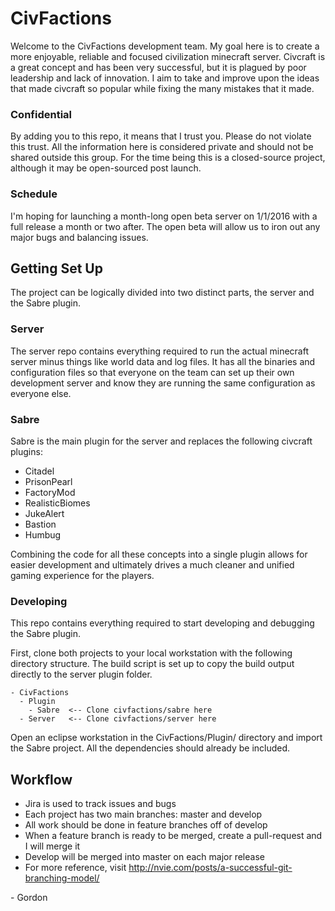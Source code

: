# CivFactions #

Welcome to the CivFactions development team. My goal here is to create a more enjoyable, reliable and focused civilization minecraft server. Civcraft is a great concept and has been very successful, but it is plagued by poor leadership and lack of innovation. I aim to take and improve upon the ideas that made civcraft so popular while fixing the many mistakes that it made.

### Confidential ###

By adding you to this repo, it means that I trust you. Please do not violate this trust. All the information here is considered private and should not be shared outside this group. For the time being this is a closed-source project, although it may be open-sourced post launch.

### Schedule ###

I'm hoping for launching a month-long open beta server on 1/1/2016 with a full release a month or two after. The open beta will allow us to iron out any major bugs and balancing issues.

## Getting Set Up ##

The project can be logically divided into two distinct parts, the server and the Sabre plugin.

### Server ###

The server repo contains everything required to run the actual minecraft server minus things like world data and log files. It has all the binaries and configuration files so that everyone on the team can set up their own development server and know they are running the same configuration as everyone else.

### Sabre ###

Sabre is the main plugin for the server and replaces the following civcraft plugins:

* Citadel
* PrisonPearl
* FactoryMod
* RealisticBiomes
* JukeAlert
* Bastion
* Humbug

Combining the code for all these concepts into a single plugin allows for easier development and ultimately drives a much cleaner and unified gaming experience for the players.

### Developing ###

This repo contains everything required to start developing and debugging the Sabre plugin. 

First, clone both projects to your local workstation with the following directory structure. The build script is set up to copy the build output directly to the server plugin folder.

    - CivFactions
      - Plugin
        - Sabre  <-- Clone civfactions/sabre here
      - Server   <-- Clone civfactions/server here

Open an eclipse workstation in the CivFactions/Plugin/ directory and import the Sabre project. All the dependencies should already be included.

## Workflow ##

* Jira is used to track issues and bugs
* Each project has two main branches: master and develop
* All work should be done in feature branches off of develop
* When a feature branch is ready to be merged, create a pull-request and I will merge it
* Develop will be merged into master on each major release
* For more reference, visit http://nvie.com/posts/a-successful-git-branching-model/

\- Gordon